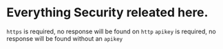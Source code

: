 # Everything Security releated here.

`https` is required, no response will be found on `http`
`apikey` is required, no response will be found without an `apikey`
